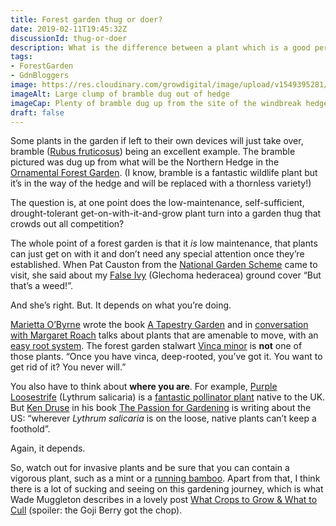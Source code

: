 ```yaml
---
title: Forest garden thug or doer?
date: 2019-02-11T19:45:32Z
discussionId: thug-or-doer
description: What is the difference between a plant which is a good performer and one which is an aggressive thug?
tags: 
- ForestGarden
- GdnBloggers
image: https://res.cloudinary.com/growdigital/image/upload/v1549395281/bramblehedge-528AD594.jpg
imageAlt: Large clump of bramble dug out of hedge
imageCap: Plenty of bramble dug up from the site of the windbreak hedge
draft: false
---
```


Some plants in the garden if left to their own devices will just take over, bramble ([Rubus fruticosus](https://pfaf.org/user/plant.aspx?latinname=Rubus+fruticosus)) being an excellent example. The bramble pictured was dug up from what will be the Northern Hedge in the [Ornamental Forest Garden](https://www.forestgarden.wales/blog/introducing-ornamental-maintenance-free-forest-garden/). (I know, bramble is a fantastic wildlife plant but it’s in the way of the hedge and will be replaced with a thornless variety!)

The question is, at one point does the low-maintenance, self-sufficient, drought-tolerant get-on-with-it-and-grow plant turn into a garden thug that crowds out all competition?

The whole point of a forest garden is that it _is_ low maintenance, that plants can just get on with it and don’t need any special attention once they’re established. When Pat Causton from the [National Garden Scheme](https://www.ngs.org.uk) came to visit, she said about my [False Ivy](https://pfaf.org/user/plant.aspx?latinname=Glechoma+hederacea) (Glechoma hederacea) ground cover “But that’s a weed!”. 

And she’s right. But. It depends on what you’re doing.

[Marietta O’Byrne](https://northwestgardennursery.com) wrote the book [A Tapestry Garden](https://www.goodreads.com/book/show/35489114-a-tapestry-garden) and in [conversation with Margaret Roach](https://awaytogarden.com/underplanting-making-a-tapestry-garden-with-marietta-obyrne/) talks about plants that are amenable to move, with an [easy root system](https://www.rhs.org.uk/Plants/90876/i-Lamium-maculatum-i-White-Nancy/Details). The forest garden stalwart [Vinca minor](https://pfaf.org/user/plant.aspx?latinname=Vinca+minor) is **not** one of those plants. “Once you have vinca, deep-rooted, you’ve got it. You want to get rid of it? You never will.”

You also have to think about **where you are**. For example, [Purple Loosestrife](https://pfaf.org/user/plant.aspx?latinname=Lythrum+salicaria) (Lythrum salicaria) is a [fantastic pollinator plant](https://www.forestgarden.wales/blog/top-10-bee-friendly-plants/) native to the UK. But [Ken Druse](https://kendruse.com) in his book [The Passion for Gardening](https://www.goodreads.com/book/show/940298.Ken_Druse) is writing about the US: “wherever _Lythrum salicaria_ is on the loose, native plants can’t keep a foothold”.

Again, it depends.

So, watch out for invasive plants and be sure that you can contain a vigorous plant, such as a mint or a [running bamboo](https://www.gardenersworld.com/how-to/grow-plants/types-of-bamboo-to-grow/). Apart from that, I think there is a lot of sucking and seeing on this gardening journey, which is what Wade Muggleton describes in a lovely post [What Crops to Grow & What to Cull](https://www.permaculture.co.uk/articles/what-crops-grow-what-cull) (spoiler: the Goji Berry got the chop).
